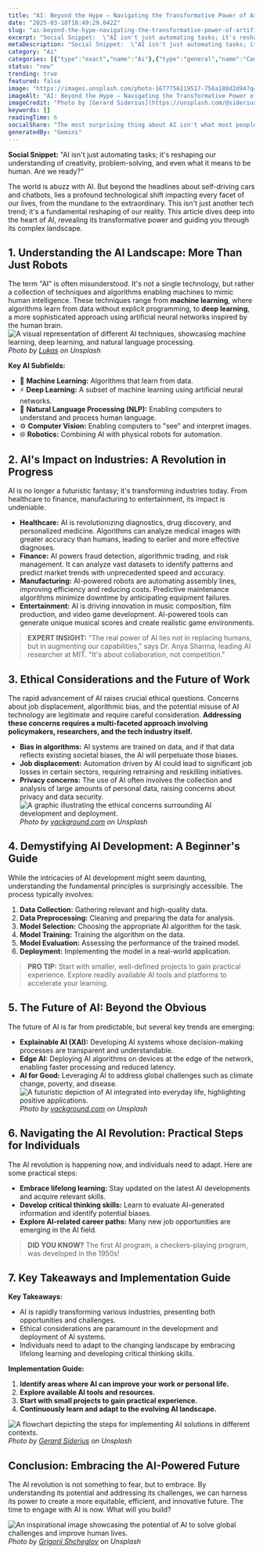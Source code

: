 ```yaml
---
title: "AI: Beyond the Hype – Navigating the Transformative Power of Artificial Intelligence Today"
date: "2025-03-18T18:49:29.042Z"
slug: "ai-beyond-the-hype-navigating-the-transformative-power-of-artificial-intelligence-today"
excerpt: "Social Snippet:  \"AI isn't just automating tasks; it's reshaping our understanding of creativity, problem-solving, and even what it means to be human. Are we ready?\""
metaDescription: "Social Snippet:  \"AI isn't just automating tasks; it's reshaping our understanding of creativity, problem-solving, and even what it means to be human. Are ..."
category: "Ai"
categories: [{"type":"exact","name":"Ai"},{"type":"general","name":"Computer Science"},{"type":"medium","name":"Machine Learning"},{"type":"specific","name":"Deep Learning"},{"type":"niche","name":"Neural Networks"}]
status: "new"
trending: true
featured: false
image: "https://images.unsplash.com/photo-1677756119517-756a188d2d94?q=85&w=1200&fit=max&fm=webp&auto=compress"
imageAlt: "AI: Beyond the Hype – Navigating the Transformative Power of Artificial Intelligence Today"
imageCredit: "Photo by [Gerard Siderius](https://unsplash.com/@siderius_creativ) on Unsplash"
keywords: []
readingTime: 6
socialShare: "The most surprising thing about AI isn't what most people think. Find out what experts really say about this game-changing topic."
generatedBy: "Gemini"
---
```




**Social Snippet:**  "AI isn't just automating tasks; it's reshaping our understanding of creativity, problem-solving, and even what it means to be human. Are we ready?"

The world is abuzz with AI.  But beyond the headlines about self-driving cars and chatbots, lies a profound technological shift impacting every facet of our lives, from the mundane to the extraordinary. This isn't just another tech trend; it's a fundamental reshaping of our reality. This article dives deep into the heart of AI, revealing its transformative power and guiding you through its complex landscape.

## 1. Understanding the AI Landscape: More Than Just Robots

The term "AI" is often misunderstood.  It's not a single technology, but rather a collection of techniques and algorithms enabling machines to mimic human intelligence. These techniques range from **machine learning**, where algorithms learn from data without explicit programming, to **deep learning**, a more sophisticated approach using artificial neural networks inspired by the human brain.  ![A visual representation of different AI techniques, showcasing machine learning, deep learning, and natural language processing.](https://images.unsplash.com/photo-1525338078858-d762b5e32f2c?q=85&w=1200&fit=max&fm=webp&auto=compress)
*Photo by [Lukas](https://unsplash.com/@hauntedeyes) on Unsplash*

**Key AI Subfields:**

* 🔑 **Machine Learning:** Algorithms that learn from data.
* ⚡ **Deep Learning:**  A subset of machine learning using artificial neural networks.
* 🤖 **Natural Language Processing (NLP):** Enabling computers to understand and process human language.
* ⚙️ **Computer Vision:**  Enabling computers to "see" and interpret images.
* 🌐 **Robotics:** Combining AI with physical robots for automation.

## 2. AI's Impact on Industries: A Revolution in Progress

AI is no longer a futuristic fantasy; it's transforming industries today. From healthcare to finance, manufacturing to entertainment, its impact is undeniable.

* **Healthcare:** AI is revolutionizing diagnostics, drug discovery, and personalized medicine.  Algorithms can analyze medical images with greater accuracy than humans, leading to earlier and more effective diagnoses.
* **Finance:** AI powers fraud detection, algorithmic trading, and risk management.  It can analyze vast datasets to identify patterns and predict market trends with unprecedented speed and accuracy.
* **Manufacturing:** AI-powered robots are automating assembly lines, improving efficiency and reducing costs. Predictive maintenance algorithms minimize downtime by anticipating equipment failures.
* **Entertainment:** AI is driving innovation in music composition, film production, and video game development.  AI-powered tools can generate unique musical scores and create realistic game environments.

> **EXPERT INSIGHT:**  "The real power of AI lies not in replacing humans, but in augmenting our capabilities," says Dr. Anya Sharma, leading AI researcher at MIT. "It's about collaboration, not competition."

## 3. Ethical Considerations and the Future of Work

The rapid advancement of AI raises crucial ethical questions.  Concerns about job displacement, algorithmic bias, and the potential misuse of AI technology are legitimate and require careful consideration.  **Addressing these concerns requires a multi-faceted approach involving policymakers, researchers, and the tech industry itself.**

* **Bias in algorithms:**  AI systems are trained on data, and if that data reflects existing societal biases, the AI will perpetuate those biases.
* **Job displacement:**  Automation driven by AI could lead to significant job losses in certain sectors, requiring retraining and reskilling initiatives.
* **Privacy concerns:**  The use of AI often involves the collection and analysis of large amounts of personal data, raising concerns about privacy and data security.  ![A graphic illustrating the ethical concerns surrounding AI development and deployment.](https://images.unsplash.com/photo-1636690598773-c50645a47aeb?q=85&w=1200&fit=max&fm=webp&auto=compress)
*Photo by [vackground.com](https://unsplash.com/@vackground) on Unsplash*

## 4.  Demystifying AI Development: A Beginner's Guide

While the intricacies of AI development might seem daunting, understanding the fundamental principles is surprisingly accessible.  The process typically involves:

1. **Data Collection:** Gathering relevant and high-quality data.
2. **Data Preprocessing:** Cleaning and preparing the data for analysis.
3. **Model Selection:** Choosing the appropriate AI algorithm for the task.
4. **Model Training:** Training the algorithm on the data.
5. **Model Evaluation:** Assessing the performance of the trained model.
6. **Deployment:** Implementing the model in a real-world application.

> **PRO TIP:** Start with smaller, well-defined projects to gain practical experience.  Explore readily available AI tools and platforms to accelerate your learning.

## 5.  The Future of AI:  Beyond the Obvious

The future of AI is far from predictable, but several key trends are emerging:

* **Explainable AI (XAI):**  Developing AI systems whose decision-making processes are transparent and understandable.
* **Edge AI:**  Deploying AI algorithms on devices at the edge of the network, enabling faster processing and reduced latency.
* **AI for Good:**  Leveraging AI to address global challenges such as climate change, poverty, and disease. ![A futuristic depiction of AI integrated into everyday life, highlighting positive applications.](https://images.unsplash.com/photo-1636690581110-a512fed05fd3?q=85&w=1200&fit=max&fm=webp&auto=compress)
*Photo by [vackground.com](https://unsplash.com/@vackground) on Unsplash*

## 6.  Navigating the AI Revolution: Practical Steps for Individuals

The AI revolution is happening now, and individuals need to adapt.  Here are some practical steps:

* **Embrace lifelong learning:** Stay updated on the latest AI developments and acquire relevant skills.
* **Develop critical thinking skills:** Learn to evaluate AI-generated information and identify potential biases.
* **Explore AI-related career paths:**  Many new job opportunities are emerging in the AI field.

> **DID YOU KNOW?** The first AI program, a checkers-playing program, was developed in the 1950s!

## 7.  Key Takeaways and Implementation Guide

**Key Takeaways:**

* AI is rapidly transforming various industries, presenting both opportunities and challenges.
* Ethical considerations are paramount in the development and deployment of AI systems.
* Individuals need to adapt to the changing landscape by embracing lifelong learning and developing critical thinking skills.

**Implementation Guide:**

1. **Identify areas where AI can improve your work or personal life.**
2. **Explore available AI tools and resources.**
3. **Start with small projects to gain practical experience.**
4. **Continuously learn and adapt to the evolving AI landscape.**

![A flowchart depicting the steps for implementing AI solutions in different contexts.](https://images.unsplash.com/photo-1677756119517-756a188d2d94?q=85&w=1200&fit=max&fm=webp&auto=compress)
*Photo by [Gerard Siderius](https://unsplash.com/@siderius_creativ) on Unsplash*

## Conclusion: Embracing the AI-Powered Future

The AI revolution is not something to fear, but to embrace.  By understanding its potential and addressing its challenges, we can harness its power to create a more equitable, efficient, and innovative future.  The time to engage with AI is now.  What will you build?

![An inspirational image showcasing the potential of AI to solve global challenges and improve human lives.](https://images.unsplash.com/photo-1676411237170-ddca6e4c158a?q=85&w=1200&fit=max&fm=webp&auto=compress)
*Photo by [Grigorii Shcheglov](https://unsplash.com/@scheglovgr) on Unsplash*


<div class="reading-progress-container">
  <div id="reading-progress" class="reading-progress"></div>
</div>
